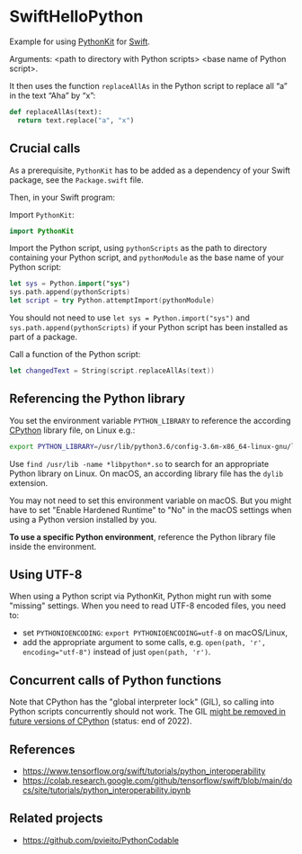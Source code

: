 # SwiftHelloPython

Example for using [PythonKit](https://github.com/pvieito/PythonKit) for [Swift](https://www.swift.org).

Arguments: \<path to directory with Python scripts> \<base name of Python script>.

It then uses the function `replaceAllAs` in the Python script to replace all “a” in the text “Aha” by “x”:

```Python
def replaceAllAs(text):
  return text.replace("a", "x")
```

## Crucial calls

As a prerequisite, `PythonKit` has to be added as a dependency of your Swift package, see the `Package.swift` file.

Then, in your Swift program:

Import `PythonKit`:

```Swift
import PythonKit
```

Import the Python script, using `pythonScripts` as the path to directory containing your Python script, and `pythonModule` as the base name of your Python script:

```Swift
let sys = Python.import("sys")
sys.path.append(pythonScripts)
let script = try Python.attemptImport(pythonModule)
```

You should not need to use `let sys = Python.import("sys")` and `sys.path.append(pythonScripts)` if your Python script has been installed as part of a package.

Call a function of the Python script:

```Swift
let changedText = String(script.replaceAllAs(text))
```

## Referencing the Python library

You set the environment variable `PYTHON_LIBRARY` to reference the according [CPython](https://en.wikipedia.org/wiki/CPython) library file, on Linux e.g.:

```bash
export PYTHON_LIBRARY=/usr/lib/python3.6/config-3.6m-x86_64-linux-gnu/libpython3.6.so
```

Use `find /usr/lib -name *libpython*.so` to search for an appropriate Python library on Linux. On macOS, an according library file has the `dylib` extension.

You may not need to set this environment variable on macOS. But you might have to set "Enable Hardened Runtime" to "No" in the macOS settings when using a Python version installed by you.

**To use a specific Python environment**, reference the Python library file inside the environment.

## Using UTF-8

When using a Python script via PythonKit, Python might run with some "missing" settings. When you need to read UTF-8 encoded files, you need to:

- set `PYTHONIOENCODING`: `export PYTHONIOENCODING=utf-8` on macOS/Linux,
- add the appropriate argument to some calls, e.g. `open(path, 'r', encoding="utf-8")` instead of just `open(path, 'r')`.

## Concurrent calls of Python functions

Note that CPython has the "global interpreter lock" (GIL), so calling into Python scripts concurrently should not work. The GIL [might be removed in future versions of CPython](https://pyfound.blogspot.com/2022/05/the-2022-python-language-summit-python_11.html) (status: end of 2022).

## References

- https://www.tensorflow.org/swift/tutorials/python_interoperability
- https://colab.research.google.com/github/tensorflow/swift/blob/main/docs/site/tutorials/python_interoperability.ipynb

## Related projects

- https://github.com/pvieito/PythonCodable
